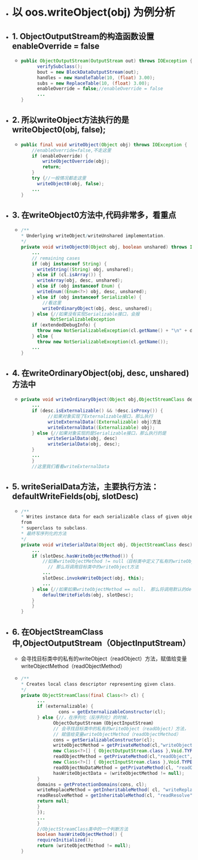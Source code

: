 - # 以 oos.writeObject(obj) 为例分析
- ## 1. ObjectOutputStream的构造函数设置enableOverride = false
	- ```java
	  public ObjectOutputStream(OutputStream out) throws IOException {
	        verifySubclass();
	        bout = new BlockDataOutputStream(out);
	        handles = new HandleTable(10, (float) 3.00);
	        subs = new ReplaceTable(10, (float) 3.00);
	        enableOverride = false;//enableOverride = false
	  		...
	  }
	  ```
- ## 2. 所以writeObject方法执行的是writeObject0(obj, false);
	- ```java
	  public final void writeObject(Object obj) throws IOException {
	      //enableOverride=false,不走这里
	      if (enableOverride) {
	          writeObjectOverride(obj);
	          return;
	      }
	      try {//一般情况都走这里
	      	writeObject0(obj, false);
	      ...
	  }
	  ```
- ## 3. 在writeObject0方法中,代码非常多，看重点
	- ```java
	  /**
	  * Underlying writeObject/writeUnshared implementation.
	  */
	  private void writeObject0(Object obj, boolean unshared) throws IOException
	      ...
	      // remaining cases
	      if (obj instanceof String) {
	      	writeString((String) obj, unshared);
	      } else if (cl.isArray()) {
	      	writeArray(obj, desc, unshared);
	      } else if (obj instanceof Enum) {
	      	writeEnum((Enum<?>) obj, desc, unshared);
	      } else if (obj instanceof Serializable) {
	          //看这里
	          writeOrdinaryObject(obj, desc, unshared);
	      } else {//如果没有实现Serializable接口，会报
	     		 NotSerializableException
	      if (extendedDebugInfo) {
	      	throw new NotSerializableException(cl.getName() + "\n" + debugInfoStack.toString());
	      } else {
	      	throw new NotSerializableException(cl.getName());
	      ...
	  }
	  ```
- ## 4. 在writeOrdinaryObject(obj, desc, unshared)方法中
	- ```java
	  private void writeOrdinaryObject(Object obj,ObjectStreamClass desc,boolean unshared)
	      ...
	      if (desc.isExternalizable() && !desc.isProxy()) {
	            //如果对象实现了Externalizable接口，那么执行
	            writeExternalData((Externalizable) obj)方法
	            writeExternalData((Externalizable) obj);
	      } else {//如果对象实现的是Serializable接口，那么执行的是
	            writeSerialData(obj, desc)
	            writeSerialData(obj, desc);
	      }
	      ...
	      }
	      //这里我们看看writeExternalData
	  ```
- ## 5. writeSerialData方法，主要执行方法：defaultWriteFields(obj, slotDesc)
	- ```java
	  /**
	  * Writes instance data for each serializable class of given object,
	  from
	  * superclass to subclass.
	  * 最终写序列化的方法
	  */
	  private void writeSerialData(Object obj, ObjectStreamClass desc)throws IOException{
	      ...
	      if (slotDesc.hasWriteObjectMethod()) {
	          //如果writeObjectMethod != null（目标类中定义了私有的writeObject方法），
	            // 那么将调用目标类中的writeObject方法
	          ...
	          slotDesc.invokeWriteObject(obj, this);
	          ...
	      } else {//如果如果writeObjectMethod == null， 那么将调用默认的defaultWriteFields方法来读取目标类中的属性
	          defaultWriteFields(obj, slotDesc);
	      }
	      }
	  }
	  ```
- ## 6. 在ObjectStreamClass中,ObjectOutputStream（ObjectInputStream）
	- 会寻找目标类中的私有的writeObject（readObject）方法，赋值给变量writeObjectMethod（readObjectMethod）
	- ```java
	  /**
	  * Creates local class descriptor representing given class.
	  */
	  private ObjectStreamClass(final Class<?> cl) {
	        ...
	        if (externalizable) {
	        		cons = getExternalizableConstructor(cl);
	        } else {//，在序列化（反序列化）的时候，
	              ObjectOutputStream（ObjectInputStream）
	              // 会寻找目标类中的私有的writeObject（readObject）方法，
	              // 赋值给变量writeObjectMethod（readObjectMethod）
	              cons = getSerializableConstructor(cl);
	              writeObjectMethod = getPrivateMethod(cl,"writeObject",
	              new Class<?>[] { ObjectOutputStream.class },Void.TYPE);
	              readObjectMethod = getPrivateMethod(cl,"readObject",
	              new Class<?>[] { ObjectInputStream.class },Void.TYPE);
	              readObjectNoDataMethod = getPrivateMethod(cl, "readObjectNoData", null, Void.TYPE);
	              hasWriteObjectData = (writeObjectMethod != null);
	        }
	        domains = getProtectionDomains(cons, cl);
	        writeReplaceMethod = getInheritableMethod( cl, "writeReplace", null, Object.class);
	        readResolveMethod = getInheritableMethod(cl, "readResolve", null, Object.class);
	        return null;
	        }
	        });
	        ...
	        }
	        //ObjectStreamClass类中的一个判断方法
	        boolean hasWriteObjectMethod() {
	        requireInitialized();
	        return (writeObjectMethod != null);
	  }
	  ```
